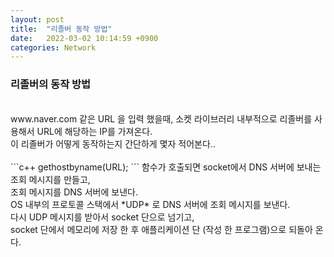 ```yaml
---
layout: post
title:  "리졸버 동작 방법"
date:   2022-03-02 10:14:59 +0900
categories: Network
---
```


### 리졸버의 동작 방법

<br>
www.naver.com 같은 URL 을 입력 했을때, 소켓 라이브러리 내부적으로 리졸버를 사용해서 URL에 해당하는 IP를 가져온다. <br>
이 리졸버가 어떻게 동작하는지 간단하게 몇자 적어본다.. <br>
<br>
```c++
gethostbyname(URL);
```
함수가 호출되면 socket에서 DNS 서버에 보내는 조회 메시지를 만들고, <br>
조회 메시지를 DNS 서버에 보낸다. <br>
OS 내부의 프로토콜 스택에서 *UDP* 로 DNS 서버에 조회 메시지를 보낸다. <br>
다시 UDP 메시지를 받아서 socket 단으로 넘기고,<br>
socket 단에서 메모리에 저장 한 후 애플리케이션 단 (작성 한 프로그램)으로 되돌아 온다. <br>
